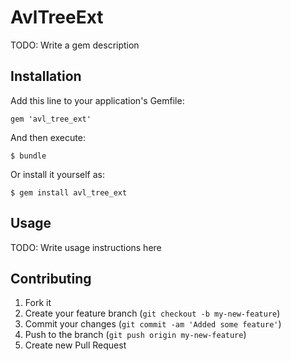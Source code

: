 # AvlTreeExt

TODO: Write a gem description

## Installation

Add this line to your application's Gemfile:

    gem 'avl_tree_ext'

And then execute:

    $ bundle

Or install it yourself as:

    $ gem install avl_tree_ext

## Usage

TODO: Write usage instructions here

## Contributing

1. Fork it
2. Create your feature branch (`git checkout -b my-new-feature`)
3. Commit your changes (`git commit -am 'Added some feature'`)
4. Push to the branch (`git push origin my-new-feature`)
5. Create new Pull Request
